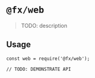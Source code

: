 # `@fx/web`

> TODO: description

## Usage

```
const web = require('@fx/web');

// TODO: DEMONSTRATE API
```
